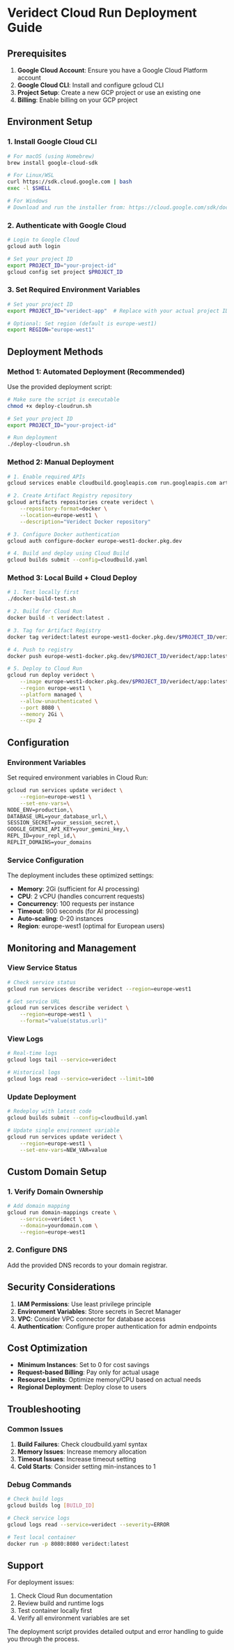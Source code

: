 # Veridect Cloud Run Deployment Guide

## Prerequisites

1. **Google Cloud Account**: Ensure you have a Google Cloud Platform account
2. **Google Cloud CLI**: Install and configure gcloud CLI
3. **Project Setup**: Create a new GCP project or use an existing one
4. **Billing**: Enable billing on your GCP project

## Environment Setup

### 1. Install Google Cloud CLI

```bash
# For macOS (using Homebrew)
brew install google-cloud-sdk

# For Linux/WSL
curl https://sdk.cloud.google.com | bash
exec -l $SHELL

# For Windows
# Download and run the installer from: https://cloud.google.com/sdk/docs/install
```

### 2. Authenticate with Google Cloud

```bash
# Login to Google Cloud
gcloud auth login

# Set your project ID
export PROJECT_ID="your-project-id"
gcloud config set project $PROJECT_ID
```

### 3. Set Required Environment Variables

```bash
# Set your project ID
export PROJECT_ID="veridect-app"  # Replace with your actual project ID

# Optional: Set region (default is europe-west1)
export REGION="europe-west1"
```

## Deployment Methods

### Method 1: Automated Deployment (Recommended)

Use the provided deployment script:

```bash
# Make sure the script is executable
chmod +x deploy-cloudrun.sh

# Set your project ID
export PROJECT_ID="your-project-id"

# Run deployment
./deploy-cloudrun.sh
```

### Method 2: Manual Deployment

```bash
# 1. Enable required APIs
gcloud services enable cloudbuild.googleapis.com run.googleapis.com artifactregistry.googleapis.com

# 2. Create Artifact Registry repository
gcloud artifacts repositories create veridect \
    --repository-format=docker \
    --location=europe-west1 \
    --description="Veridect Docker repository"

# 3. Configure Docker authentication
gcloud auth configure-docker europe-west1-docker.pkg.dev

# 4. Build and deploy using Cloud Build
gcloud builds submit --config=cloudbuild.yaml
```

### Method 3: Local Build + Cloud Deploy

```bash
# 1. Test locally first
./docker-build-test.sh

# 2. Build for Cloud Run
docker build -t veridect:latest .

# 3. Tag for Artifact Registry
docker tag veridect:latest europe-west1-docker.pkg.dev/$PROJECT_ID/veridect/app:latest

# 4. Push to registry
docker push europe-west1-docker.pkg.dev/$PROJECT_ID/veridect/app:latest

# 5. Deploy to Cloud Run
gcloud run deploy veridect \
    --image europe-west1-docker.pkg.dev/$PROJECT_ID/veridect/app:latest \
    --region europe-west1 \
    --platform managed \
    --allow-unauthenticated \
    --port 8080 \
    --memory 2Gi \
    --cpu 2
```

## Configuration

### Environment Variables

Set required environment variables in Cloud Run:

```bash
gcloud run services update veridect \
    --region=europe-west1 \
    --set-env-vars=\
NODE_ENV=production,\
DATABASE_URL=your_database_url,\
SESSION_SECRET=your_session_secret,\
GOOGLE_GEMINI_API_KEY=your_gemini_key,\
REPL_ID=your_repl_id,\
REPLIT_DOMAINS=your_domains
```

### Service Configuration

The deployment includes these optimized settings:

- **Memory**: 2Gi (sufficient for AI processing)
- **CPU**: 2 vCPU (handles concurrent requests)
- **Concurrency**: 100 requests per instance
- **Timeout**: 900 seconds (for AI processing)
- **Auto-scaling**: 0-20 instances
- **Region**: europe-west1 (optimal for European users)

## Monitoring and Management

### View Service Status

```bash
# Check service status
gcloud run services describe veridect --region=europe-west1

# Get service URL
gcloud run services describe veridect \
    --region=europe-west1 \
    --format="value(status.url)"
```

### View Logs

```bash
# Real-time logs
gcloud logs tail --service=veridect

# Historical logs
gcloud logs read --service=veridect --limit=100
```

### Update Deployment

```bash
# Redeploy with latest code
gcloud builds submit --config=cloudbuild.yaml

# Update single environment variable
gcloud run services update veridect \
    --region=europe-west1 \
    --set-env-vars=NEW_VAR=value
```

## Custom Domain Setup

### 1. Verify Domain Ownership

```bash
# Add domain mapping
gcloud run domain-mappings create \
    --service=veridect \
    --domain=yourdomain.com \
    --region=europe-west1
```

### 2. Configure DNS

Add the provided DNS records to your domain registrar.

## Security Considerations

1. **IAM Permissions**: Use least privilege principle
2. **Environment Variables**: Store secrets in Secret Manager
3. **VPC**: Consider VPC connector for database access
4. **Authentication**: Configure proper authentication for admin endpoints

## Cost Optimization

- **Minimum Instances**: Set to 0 for cost savings
- **Request-based Billing**: Pay only for actual usage
- **Resource Limits**: Optimize memory/CPU based on actual needs
- **Regional Deployment**: Deploy close to users

## Troubleshooting

### Common Issues

1. **Build Failures**: Check cloudbuild.yaml syntax
2. **Memory Issues**: Increase memory allocation
3. **Timeout Issues**: Increase timeout setting
4. **Cold Starts**: Consider setting min-instances to 1

### Debug Commands

```bash
# Check build logs
gcloud builds log [BUILD_ID]

# Check service logs
gcloud logs read --service=veridect --severity=ERROR

# Test local container
docker run -p 8080:8080 veridect:latest
```

## Support

For deployment issues:
1. Check Cloud Run documentation
2. Review build and runtime logs
3. Test container locally first
4. Verify all environment variables are set

The deployment script provides detailed output and error handling to guide you through the process.
